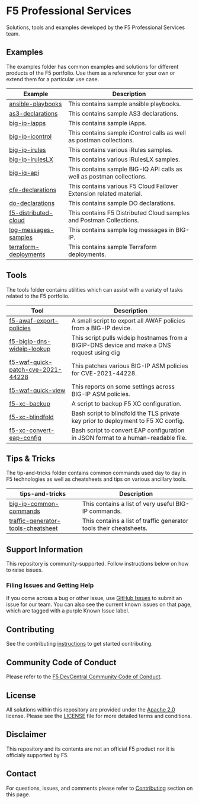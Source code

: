 # F5 Professional Services
Solutions, tools and examples developed by the F5 Professional Services team.

## Examples
The examples folder has common examples and solutions for different products of the F5 portfolio. Use them as a reference for your own or extend them for a particular use case.


| Example                                         | Description |
| ----------------------------------------------- | ----------- |
| [ansible-playbooks](examples/ansible-playbooks)| This contains sample ansible playbooks.   |
| [as3-declarations](examples/as3-declarations)| This contains sample AS3 declarations.  |
| [big-ip-iapps](examples/big-ip-iapps)| This contains sample iApps. |
| [big-ip-icontrol](examples/big-ip-icontrol)| This contains sample iControl calls as well as postman collections. |
| [big-ip-irules](examples/big-ip-irules)| This contains various iRules samples. |
| [big-ip-irulesLX](examples/big-ip-irulesLX)| This contains various iRulesLX samples.  |
| [big-iq-api](examples/big-iq-api)| This contains sample BIG-IQ API calls as well as postman collections. |
| [cfe-declarations](examples/cfe-declarations)| This contains various F5 Cloud Failover Extension related material. |
[do-declarations](examples/do-declarations)| This contains sample DO declarations. |
| [f5-distributed-cloud](examples/f5-distributed-cloud)| This contains F5 Distributed Cloud samples and Postman Collections. |
| [log-messages-samples](examples/log-messages-samples) | This contains sample log messages in BIG-IP. |
| [terraform-deployments](examples/terraform-deployments) | This contains sample Terraform deployments. |



## Tools
The tools folder contains utilities which can assist with a variaty of tasks related to the F5 portfolio.

| Tool                                         | Description |
| ----------------------------------------------- | ----------- |
| [f5-awaf-export-policies](tools/f5-awaf-export-policies)| A small script to export all AWAF policies from a BIG-IP device. |
| [f5-bigip-dns-wideip-lookup](tools/f5-bigipdns-wideip-lookup)| This script pulls wideip hostnames from a BIGIP-DNS device and make a DNS request using dig |
| [f5-waf-quick-patch-cve-2021-44228](tools/f5-waf-quick-patch-cve-2021-44228)| This patches various BIG-IP ASM policies for CVE-2021-44228.  |
| [f5-waf-quick-view](tools/f5-waf-quick-view)| This reports on some settings across BIG-IP ASM policies.  |
| [f5-xc-backup](tools/f5-xc-backup)| A script to backup F5 XC configuration. |
| [f5-xc-blindfold](tools/f5-xc-blindfold)| Bash script to blindfold the TLS private key prior to deployment to F5 XC config. |
| [f5-xc-convert-eap-config](tools/f5-xc-convert-eap-config)| Bash script to convert EAP configuration in JSON format to a human-readable file. |

## Tips & Tricks
The tip-and-tricks folder contains common commands used day to day in F5 technologies as well as cheatsheets and tips on various ancillary tools.

| tips-and-tricks                                         | Description |
| ----------------------------------------------- | ----------- |
| [big-ip-common-commands](tips-and-tricks/big-ip-common-commands)| This contains a list of very useful BIG-IP commands.  |
| [traffic-generator-tools-cheatsheet](tips-and-tricks/traffic-generator-tools-cheatsheet)| This contains a list of traffic generator tools their cheatsheets. |

## Support Information
This repository is community-supported. Follow instructions below on how to raise issues.

### Filing Issues and Getting Help
If you come across a bug or other issue, use [GitHub Issues](https://github.com/f5devcentral/f5-professional-services/issues) to submit an issue for our team. You can also see the current known issues on that page, which are tagged with a purple Known Issue label.

## Contributing
See the contributing [instructions](/CONTRIBUTING.md) to get started contributing.

## Community Code of Conduct
Please refer to the [F5 DevCentral Community Code of Conduct](code_of_conduct.md).

## License
All solutions within this repository are provided under the [Apache 2.0](https://www.apache.org/licenses/LICENSE-2.0) license. Please see the [LICENSE](/LICENSE) file for more detailed terms and conditions.

## Disclaimer
This repository and its contents are not an official F5 product nor it is officialy supported by F5.

## Contact
For questions, issues, and comments please refer to [Contributing](/CONTRIBUTING.md) section on this page. 
